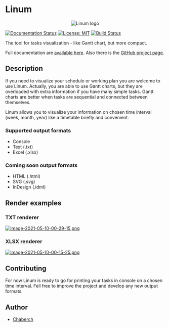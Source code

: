 # Linum

<p align="center">
    <img src="https://i.postimg.cc/rFWHwqwq/Artboard-1-0-5x.png" alt="Linum logo">
</p>

[![Documentation Status](https://readthedocs.org/projects/linum/badge/?version=latest)](https://linum.readthedocs.io/en/latest/?badge=latest)
[![License: MIT](https://img.shields.io/badge/License-MIT-yellow.svg)](https://opensource.org/licenses/MIT)
[![Build Status](https://travis-ci.com/chabErch/Linum.svg?branch=master)](https://travis-ci.com/chabErch/Linum)

The tool for tasks visualization - like Gantt chart, but more compact.

Full documentation are [available here](https://linum.readthedocs.io/). Also there is the [GitHub project page](https://github.com/chabErch/Linum).

## Description

If you need to visualize your schedule or working plan you are welcome to use Linum. Actually, you are able to use Gantt charts, but they are overloaded with extra information if you have many simple tasks. Gantt charts are better when tasks are sequential and connected between themselves. 

Linum allows you to visualize your information on chosen time interval
(week, month, year) like a timetable briefly and convenient.

### Supported output formats

- Console
- Text (.txt)
- Excel (.xlsx)

### Coming soon output formats

- HTML (.html)
- SVG (.svg)
- InDesign (.idml)

## Render examples

### TXT renderer

[![image-2021-05-10-00-29-15.png](https://i.postimg.cc/zB3QnTbL/image-2021-05-10-00-29-15.png)](https://postimg.cc/ZBtjmBLZ)

### XLSX renderer

[![image-2021-05-10-00-15-25.png](https://i.postimg.cc/NM7SbdJ0/image-2021-05-10-00-15-25.png)](https://postimg.cc/hzv2t1qF)

## Contributing

For now Linum is ready to go for printing your tasks in console on a chosen time interval. Fell free to improve the project and develop any new output formats.

## Author

- [Chaberch](https://github.com/chabErch)
